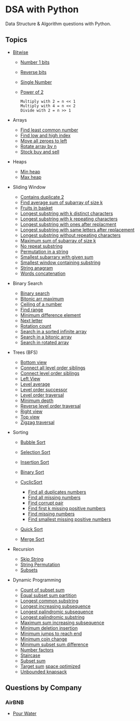 # DSA with Python

Data Structure & Algorithm questions with Python.

## Topics

- [Bitwise](Bitwise/)
  - [Number 1 bits](Bitwise/number_1_bits.py)
  - [Reverse bits](Bitwise/reverse_bits.py)
  - [Single Number](Bitwise/single_number.py)
  - [Power of 2](Bitwise/power_of_two.py)
    
    ```
    Multiply with 2 = n << 1 
    Multiply with 4 = n << 2
    Divide with 2 = n >> 1
    ```
- Arrays
  -  [Find least common number](Educative/arrays/find_least_common_number.py)
  -  [Find low and high index](Educative/arrays/find_low_&_high_index.py)
  -  [Move all zeroes to left](Educative/arrays/move-all-zeroes-to-left.py)
  -  [Rotate array by n](Educative/arrays/rotate_array_by_n.py)
  -  [Stock buy and sell](Educative/arrays/stock_buy_and_sell.py)

- Heaps
  - [Min heap](Heaps/min_heap.py)
  - [Max heap](Heaps/max_heap.py)

- Sliding Window
  - [Contains duplicate 2](Educative/sliding-window/contains-duplicate2.py)
  - [Find average sum of subarray of size k](Educative/sliding-window/find-avg-sum-of-subarr-of-size-k.py)
  - [Fruits in basket](Educative/sliding-window/fruits-in-basket.py)
  - [Longest substring with k distinct characters](Educative/sliding-window/longest-substr-with-k-dist-chars.py)
  - [Longest substring with k repeating characters](Educative/sliding-window/longest-substr-with-k-repeating-char.py)
  - [Longest substring with ones after replacment](Educative/sliding-window/longest-substr-with-ones-after-replacement.py)
  - [Longest substring with same letters after replacement](Educative/sliding-window/longest-substr-with-same-letters-after-replacement.py)
  - [Longest substring without repeating characters](Educative/sliding-window/longest-substr-without-repeating-chars.py)
  - [Maximum sum of subarray of size k](Educative/sliding-window/max-sum-subarray-of-size-k.py)
  - [No repeat substring](Educative/sliding-window/no-repeat-substr.py)
  - [Permutation in a string](Educative/sliding-window/permutation-in-a-string.py)
  - [Smallest subarrary with given sum](Educative/sliding-window/smallest-subarr-with-given-sum.py)
  - [Smallest window containing substring](Educative/sliding-window/smallest-window-containing-substr.py)
  - [String anagram](Educative/sliding-window/string-anagram.py)
  - [Words concatenation](Educative/sliding-window/words-concatenation.py)

- Binary Search
  - [Binary search](Educative/binary-search/binary-search.py)
  - [Bitonic arr maximum](Educative/binary-search/bitonic-arr-maximum.py)
  - [Ceiling of a number](Educative/binary-search/ceiling-of-a-number.py)
  - [Find range](Educative/binary-search/find_range.py)
  - [Minimum difference element](Educative/binary-search/min-diff-element.py)
  - [Next letter](Educative/binary-search/next-letter.py)
  - [Rotation count](Educative/binary-search/rotation-count.py)
  - [Search in a sorted infinite array](Educative/binary-search/search-in-a-sorted-inf-arr.py)
  - [Search in a bitonic array](Educative/binary-search/search-in-bitonic-arr.py)
  - [Search in rotated array](Educative/binary-search/search-rotated-arr.py)
  
- Trees (BFS)
  - [Bottom view](Educative/bfs/bottom-view.py)
  - [Connect all level order siblings](Educative/bfs/connect-all-level-order-siblings.py)
  - [Connect level order siblings](Educative/bfs/connect-level-order-siblings.py)
  - [Left View](Educative/bfs/left-view.py)
  - [Level average](Educative/bfs/level-avg.py)
  - [Level order successor](Educative/bfs/level-order-succesor.py)
  - [Level order traversal](Educative/bfs/level-order-traversal.py)
  - [Minimum depth](Educative/bfs/minimum-depth.py)
  - [Reverse level order traversal](Educative/bfs/reverse-level-order-traversal.py)
  - [Right view](Educative/bfs/right-view.py)
  - [Top view](Educative/bfs/top-view.py)
  - [Zigzag traversal](Educative/bfs/zigzag-traversal.py)




- Sorting
  - [Bubble Sort](https://github.com/Dipankar-Medhi/DSA-with-Python/tree/master/Sorting/BubbleSort.py)
  - [Selection Sort](https://github.com/Dipankar-Medhi/DSA-with-Python/tree/master/Sorting/SelectionSort.py)
  - [Insertion Sort](https://github.com/Dipankar-Medhi/DSA-with-Python/tree/master/Sorting/InsertionSort.py)
  - [Binary Sort](https://github.com/Dipankar-Medhi/DSA-with-Python/tree/master/Sorting/BinarySort.py)
  - [CyclicSort](https://github.com/Dipankar-Medhi/DSA-with-Python/tree/master/Sorting/cyclicSort.py)
    - [Find all duplicates numbers](Educative/cyclic-sort/find-all-duplicate-nums.py)
    - [Find all missing numbers](Educative/cyclic-sort/find-all-missing-numbers.py)
    - [Find corrupt pair](Educative/cyclic-sort/find-corupt-pair.py)
    - [Find first k missing positive numbers](Educative/cyclic-sort/find-first-k-missing-positive-numbers.py)
    - [Find missing numbers](Educative/cyclic-sort/find-missing-number.py)
    - [Find smallest missing positive numbers](Educative/cyclic-sort/find-smallest-missing-positive-number.py)


  - [Quick Sort](https://github.com/Dipankar-Medhi/DSA-with-Python/tree/master/Sorting/QuickSort.py)
  - [Merge Sort](https://github.com/Dipankar-Medhi/DSA-with-Python/tree/master/Sorting/mergeSort.py)



- Recursion
  - [Skip String](Educative/../Recursion/skipString.py)
  - [String Permutation](Recursion/strPermutation.py)
  - [Subsets](Recursion/subsets.py)

- Dynamic Programming
  - [Count of subset sum](Educative/dynamic_programming/count-of-subset-sum.py)
  - [Equal subset sum partition](Educative/dynamic_programming/equal-subset-sum-partition.py)
  - [Longest common substring](Educative/dynamic_programming/longest-common-substring.py)
  - [Longest increasing subsequence](Educative/dynamic_programming/longest-increasing-subsequence.py)
  - [Longest palindromic subsequence](Educative/dynamic_programming/longest-palindromic-subsequence.py)
  - [Longest palindromic substring](Educative/dynamic_programming/longest-palindromic-substring.py)
  - [Maximum sum increasing subsequence](Educative/dynamic_programming/max-sum-increasing-subsequence.py)
  - [Minimum deletion insertion](Educative/dynamic_programming/min-deletion-insertion.py)
  - [Minimum jumps to reach end](Educative/dynamic_programming/min-jumps-to-reach-end.py)
  - [Minimum coin change](Educative/dynamic_programming/minimum-coin-change.py)
  - [Minimum subset sum difference](Educative/dynamic_programming/minimum-subset-sum-difference.py)
  - [Number factors](Educative/dynamic_programming/number-factors.py)
  - [Staircase](Educative/dynamic_programming/staircase.py)
  - [Subset sum](Educative/dynamic_programming/subset-sum.py)
  - [Target sum](Educative/dynamic_programming/target-sum.py) [space optimized](Educative/dynamic_programming/target_sum_space_optimized.py)
  - [Unbounded knapsack](Educative/dynamic_programming/unbounded-knapsack.py)


## Questions by Company

### AirBNB
- [Pour Water](Leetcode/pour_water.py)
  

